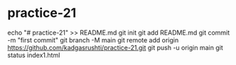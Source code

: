 # practice-21
echo "# practice-21" >> README.md
git init
git add README.md
git commit -m "first commit"
git branch -M main
git remote add origin https://github.com/kadgasrushti/practice-21.git
git push -u origin main
git status
index1.html
